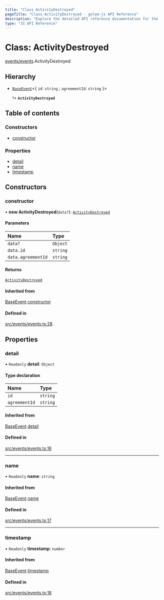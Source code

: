 ```yaml
---
title: "Class ActivityDestroyed"
pageTitle: "Class ActivityDestroyed - golem-js API Reference"
description: "Explore the detailed API reference documentation for the Class ActivityDestroyed within the golem-js SDK for the Golem Network."
type: "JS API Reference"
---
```

# Class: ActivityDestroyed

[events/events](../modules/events_events).ActivityDestroyed

## Hierarchy

- [`BaseEvent`](events_events.BaseEvent)\<\{ `id`: `string` ; `agreementId`: `string`  }\>

  ↳ **`ActivityDestroyed`**

## Table of contents

### Constructors

- [constructor](events_events.ActivityDestroyed#constructor)

### Properties

- [detail](events_events.ActivityDestroyed#detail)
- [name](events_events.ActivityDestroyed#name)
- [timestamp](events_events.ActivityDestroyed#timestamp)

## Constructors

### constructor

• **new ActivityDestroyed**(`data?`): [`ActivityDestroyed`](events_events.ActivityDestroyed)

#### Parameters

| Name | Type |
| :------ | :------ |
| `data?` | `Object` |
| `data.id` | `string` |
| `data.agreementId` | `string` |

#### Returns

[`ActivityDestroyed`](events_events.ActivityDestroyed)

#### Inherited from

[BaseEvent](events_events.BaseEvent).[constructor](events_events.BaseEvent#constructor)

#### Defined in

[src/events/events.ts:28](https://github.com/golemfactory/golem-js/blob/69e0610/src/events/events.ts#L28)

## Properties

### detail

• `Readonly` **detail**: `Object`

#### Type declaration

| Name | Type |
| :------ | :------ |
| `id` | `string` |
| `agreementId` | `string` |

#### Inherited from

[BaseEvent](events_events.BaseEvent).[detail](events_events.BaseEvent#detail)

#### Defined in

[src/events/events.ts:16](https://github.com/golemfactory/golem-js/blob/69e0610/src/events/events.ts#L16)

___

### name

• `Readonly` **name**: `string`

#### Inherited from

[BaseEvent](events_events.BaseEvent).[name](events_events.BaseEvent#name)

#### Defined in

[src/events/events.ts:17](https://github.com/golemfactory/golem-js/blob/69e0610/src/events/events.ts#L17)

___

### timestamp

• `Readonly` **timestamp**: `number`

#### Inherited from

[BaseEvent](events_events.BaseEvent).[timestamp](events_events.BaseEvent#timestamp)

#### Defined in

[src/events/events.ts:18](https://github.com/golemfactory/golem-js/blob/69e0610/src/events/events.ts#L18)
